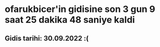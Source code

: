 # ofarukbicer'in gidisine son 3 gun 9 saat 25 dakika 48 saniye kaldi

## Gidis tarihi: 30.09.2022 :(